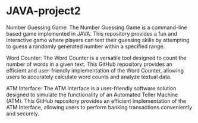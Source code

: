 # JAVA-project2
Number Guessing Game: 
The Number Guessing Game is a command-line based game implemented in JAVA. This repository provides a fun and interactive game where players can test their guessing skills by attempting to guess a randomly generated number within a specified range.

Word Counter:
The Word Counter is a versatile tool designed to count the number of words in a given text. This GitHub repository provides an efficient and user-friendly implementation of the Word Counter, allowing users to accurately calculate word counts and analyze textual data.

ATM Interface:
The ATM Interface is a user-friendly software solution designed to simulate the functionality of an Automated Teller Machine (ATM). This GitHub repository provides an efficient implementation of the ATM Interface, allowing users to perform banking transactions conveniently and securely.
